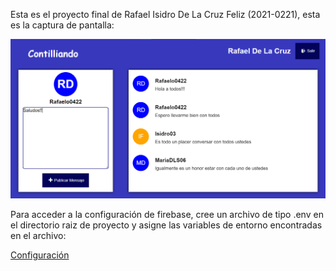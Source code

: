Esta es el proyecto final de Rafael Isidro De La Cruz Feliz (2021-0221), esta es la captura de pantalla:

![Mi Captura de Pantalla](CapturaTarea.png)


Para acceder a la configuración de firebase, cree un archivo de tipo .env en el directorio raiz de proyecto y asigne las variables de entorno encontradas en el archivo:

[Configuración](API_Configuraction)
